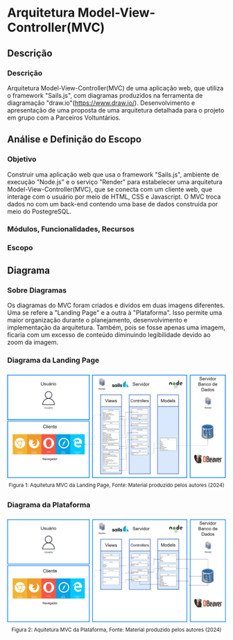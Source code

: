 # Arquitetura Model-View-Controller(MVC) 
## Descrição
### Descrição
Arquitetura Model-View-Controller(MVC) de uma aplicação web, que utiliza o framework "Sails.js", com diagramas produzidos na ferramenta de diagramação "draw.io"(https://www.draw.io/). Desenvolvimento e apresentação de uma proposta de uma arquitetura detalhada para o projeto em grupo com a Parceiros Voltuntários. 

## Análise e Definição do Escopo
### Objetivo
Construir uma aplicação web que usa o framework "Sails.js", ambiente de execução "Node.js" e o serviço "Render" para estabelecer uma arquitetura Model-View-Controller(MVC), que se conecta com um cliente web, que interage com o usuário por meio de HTML, CSS e Javascript. O MVC troca dados no com um back-end contendo uma base de dados construída por meio do PostegreSQL.

### Módulos, Funcionalidades, Recursos

### Escopo

## Diagrama
### Sobre Diagramas
Os diagramas do MVC foram criados e dividos em duas imagens diferentes. Uma se refere a "Landing Page" e a outra à "Plataforma". Isso permite uma maior organização durante o planejamento, desenvolvimento e implementação da arquitetura. Também, pois se fosse apenas uma imagem, ficaria com um excesso de conteúdo diminuindo legibilidade devido ao zoom da imagem.

### Diagrama da Landing Page
<div align="center" width="100%">
<img src = "assets/MVCLandingPage.png " alt="MVCLandingPage">
<sup>Figura 1: Aquitetura MVC da Landing Page, Fonte: Material produzido pelos autores (2024)</sup>
</div>

### Diagrama da Plataforma
<div align="center" width="100%">
<img src = "assets/MVCPlataforma.png " alt="MVCPlataforma">
<sup>Figura 2: Aquitetura MVC da Plataforma, Fonte: Material produzido pelos autores (2024)</sup>
</div>
